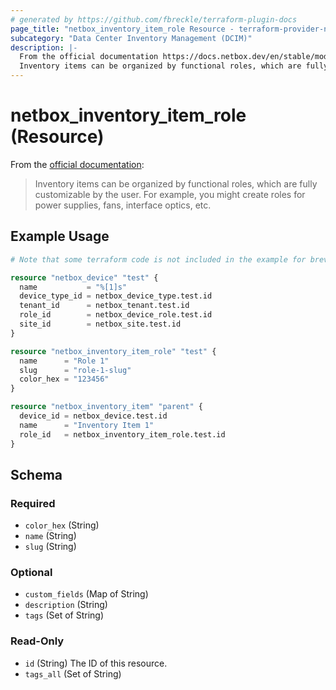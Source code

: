 ```yaml
---
# generated by https://github.com/fbreckle/terraform-plugin-docs
page_title: "netbox_inventory_item_role Resource - terraform-provider-netbox"
subcategory: "Data Center Inventory Management (DCIM)"
description: |-
  From the official documentation https://docs.netbox.dev/en/stable/models/dcim/inventoryitemrole/:
  Inventory items can be organized by functional roles, which are fully customizable by the user. For example, you might create roles for power supplies, fans, interface optics, etc.
---
```


# netbox_inventory_item_role (Resource)

From the [official documentation](https://docs.netbox.dev/en/stable/models/dcim/inventoryitemrole/):

> Inventory items can be organized by functional roles, which are fully customizable by the user. For example, you might create roles for power supplies, fans, interface optics, etc.

## Example Usage

```terraform
# Note that some terraform code is not included in the example for brevity

resource "netbox_device" "test" {
  name           = "%[1]s"
  device_type_id = netbox_device_type.test.id
  tenant_id      = netbox_tenant.test.id
  role_id        = netbox_device_role.test.id
  site_id        = netbox_site.test.id
}

resource "netbox_inventory_item_role" "test" {
  name      = "Role 1"
  slug      = "role-1-slug"
  color_hex = "123456"
}

resource "netbox_inventory_item" "parent" {
  device_id = netbox_device.test.id
  name      = "Inventory Item 1"
  role_id   = netbox_inventory_item_role.test.id
}
```

<!-- schema generated by tfplugindocs -->
## Schema

### Required

- `color_hex` (String)
- `name` (String)
- `slug` (String)

### Optional

- `custom_fields` (Map of String)
- `description` (String)
- `tags` (Set of String)

### Read-Only

- `id` (String) The ID of this resource.
- `tags_all` (Set of String)


